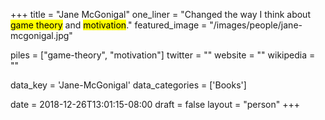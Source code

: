 +++
title = "Jane McGonigal"
one_liner = "Changed the way I think about <mark>game theory</mark> and <mark>motivation</mark>."
featured_image = "/images/people/jane-mcgonigal.jpg"

piles = ["game-theory", "motivation"]
twitter = ""
website = ""
wikipedia = ""

data_key = 'Jane-McGonigal'
data_categories = ['Books']

date = 2018-12-26T13:01:15-08:00
draft = false
layout = "person"
+++

